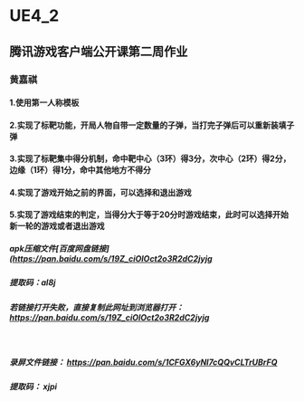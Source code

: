 # UE4_2
## 腾讯游戏客户端公开课第二周作业
### 黄嘉祺

#### 1.使用第一人称模板
#### 2.实现了标靶功能，开局人物自带一定数量的子弹，当打完子弹后可以重新装填子弹
#### 3.实现了标靶集中得分机制，命中靶中心（3环）得3分，次中心（2环）得2分，边缘（1环）得1分，命中其他地方不得分
#### 4.实现了游戏开始之前的界面，可以选择和退出游戏
#### 5.实现了游戏结束的判定，当得分大于等于20分时游戏结束，此时可以选择开始新一轮的游戏或者退出游戏

##### apk压缩文件[百度网盘链接](https://pan.baidu.com/s/19Z_ciOlOct2o3R2dC2jyjg
##### 提取码：al8j

##### 若链接打开失败，直接复制此网址到浏览器打开：https://pan.baidu.com/s/19Z_ciOlOct2o3R2dC2jyjg
<br/>

##### 录屏文件链接： https://pan.baidu.com/s/1CFGX6yNl7cQQvCLTrUBrFQ
##### 提取码： xjpi

